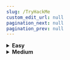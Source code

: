 ```yaml
---
slug: /TryHackMe
custom_edit_url: null
pagination_next: null
pagination_prev: null
---
```


<details className="dropdown" closed>
  <summary><b>Easy</b></summary>
  - [Agent Sudo](./Easy/Agent%20Sudo.md)
  - [Anthem](./Easy/Anthem.md)
  - [Bounty Hacker](./Easy/Bounty%20Hacker.md)
  - [Brooklyn Nine Nine](./Easy/Brooklyn%20Nine%20Nine.md)
  - [Brute It](./Easy/Brute%20It.md)
  - [c4ptur3-th3-fl4g](./Easy/c4ptur3-th3-fl4g.md)
  - [Chill Hack](./Easy/Chill%20Hack.md)
</details>

<details className="dropdown" closed>
  <summary><b>Medium</b></summary>
 
Agent Sudo
</details>
